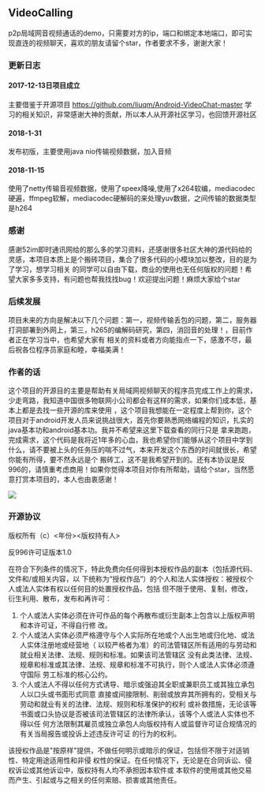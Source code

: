 ## VideoCalling

p2p局域网音视频通话的demo，只需要对方的ip，端口和绑定本地端口，即可实现直连的视频聊天，喜欢的朋友请留个star，作者要求不多，谢谢大家！

### 更新日志
#### 2017-12-13日项目成立
主要借鉴于开源项目  https://github.com/liuqm/Android-VideoChat-master 学习的相关知识，非常感谢大神的贡献，所以本人从开源社区学习，也回馈开源社区

#### 2018-1-31
发布初版，主要使用java nio传输视频数据，加入音频

#### 2018-11-15
使用了netty传输音视频数据，使用了speex降噪,使用了x264软编，mediacodec硬遍，ffmpeg软解，mediacodec硬解码的来处理yuv数据，之间传输的数据类型是h264


### 感谢
感谢52im即时通讯网给的那么多的学习资料，还感谢很多社区大神的源代码给的灵感，本项目本质上是个搬砖项目，集合了很多代码的小模块加以整改，目的是为了学习，想学习相关
的同学可以自由下载，商业的使用也无任何版权的问题！希望大家多多支持，有问题也帮我找找bug！欢迎提出问题！麻烦大家给个star

### 后续发展
项目未来的方向是解决以下几个问题：第一，视频传输丢包的问题，第二，服务器打洞部署到外网上，第三，h265的编解码研究，第四，消回音的处理！，目前作者正在学习当中，也希望大家有
相关的资料或者方向能指点一下，感激不尽，最后祝各位程序员家庭和睦，幸福美满！

### 作者的话
这个项目的开源目的主要是帮助有关局域网视频聊天的程序员完成工作上的需求，少走弯路，我知道中国很多物联网小公司都会有这样的需求，如果你们成本低，基本上都是去找一些开源的库来使用
，这个项目我想能在一定程度上帮到你，这个项目对于android开发人员来说挑战很大，首先你要熟悉网络编程的知识，扎实的java基本功和android基本功。我并不希望来这里下载查看的同行只是
拿来跑跑，完成需求，这个代码是我将近1年多的心血，我也希望你们能够从这个项目中学到什么，请不要被上头的任务压的喘不过气，本来开发这个东西的时间就很长，希望你能有所得，要不然永远是个
搬砖工，这不是我希望开到的。还有本协议是反996的，请慎重考虑商用！如果你觉得本项目对你有所帮助，请给个star，当然愿意打赏本项目的，本人也由衷感谢！

![](http://10.0.0.254:4999/server/../Public/Uploads/2019-04-03/5ca424a3ee76a.png)

### 开源协议
版权所有（c）<年份><版权持有人>

反996许可证版本1.0

在符合下列条件的情况下，特此免费向任何得到本授权作品的副本（包括源代码、文件和/或相关内容，以
下统称为“授权作品”）的个人和法人实体授权：被授权个人或法人实体有权以任何目的处置授权作品，包括
但不限于使用、复制，修改，衍生利用、散布，发布和再许可：

1. 个人或法人实体必须在许可作品的每个再散布或衍生副本上包含以上版权声明和本许可证，不得自行修
改。
2. 个人或法人实体必须严格遵守与个人实际所在地或个人出生地或归化地、或法人实体注册地或经营地（
以较严格者为准）的司法管辖区所有适用的与劳动和就业相关法律、法规、规则和标准。如果该司法管辖区
没有此类法律、法规、规章和标准或其法律、法规、规章和标准不可执行，则个人或法人实体必须遵守国际
劳工标准的核心公约。
3. 个人或法人不得以任何方式诱导、暗示或强迫其全职或兼职员工或其独立承包人以口头或书面形式同意
直接或间接限制、削弱或放弃其所拥有的，受相关与劳动和就业有关的法律、法规、规则和标准保护的权利
或补救措施，无论该等书面或口头协议是否被该司法管辖区的法律所承认，该等个人或法人实体也不得以任
何方法限制其雇员或独立承包人向版权持有人或监督许可证合规情况的有关当局报告或投诉上述违反许可证
的行为的权利。

该授权作品是"按原样"提供，不做任何明示或暗示的保证，包括但不限于对适销性、特定用途适用性和非侵
权性的保证。在任何情况下，无论是在合同诉讼、侵权诉讼或其他诉讼中，版权持有人均不承担因本软件或
本软件的使用或其他交易而产生、引起或与之相关的任何索赔、损害或其他责任。
